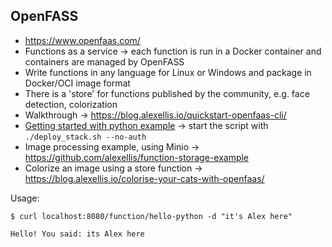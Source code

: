 ## OpenFASS

* https://www.openfaas.com/
* Functions as a service -> each function is run in a Docker container and containers are managed by OpenFASS
* Write functions in any language for Linux or Windows and package in Docker/OCI image format
* There is a 'store' for functions published by the community, e.g. face detection, colorization
* Walkthrough -> https://blog.alexellis.io/quickstart-openfaas-cli/
* [Getting started with python example](https://blog.alexellis.io/first-faas-python-function/) -> start the script with `./deploy_stack.sh --no-auth`
* Image processing example, using Minio -> https://github.com/alexellis/function-storage-example
* Colorize an image using a store function -> https://blog.alexellis.io/colorise-your-cats-with-openfaas/

Usage: 
```
$ curl localhost:8080/function/hello-python -d "it's Alex here"

Hello! You said: its Alex here
```